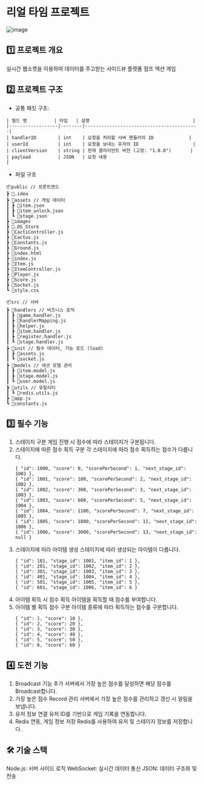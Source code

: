 # 리얼 타임 프로젝트

![image](https://github.com/user-attachments/assets/97f141b1-233a-412d-a7f3-e9d198d05fd3)

## 1️⃣ 프로젝트 개요

실시간 웹소켓을 이용하여 데이터를 주고받는 사이드뷰 플랫폼 점프 액션 게임

## 2️⃣ 프로젝트 구조

- 공통 패킷 구조:

```
| 필드 명          | 타입   | 설명                                      |
|------------------|--------|------------------------------------------|
| handlerID        | int    | 요청을 처리할 서버 핸들러의 ID             |
| userId           | int    | 요청을 보내는 유저의 ID                    |
| clientVersion    | string | 현재 클라이언트 버전 (고정: "1.0.0")       |
| payload          | JSON   | 요청 내용                                 |
```

- 파일 구조
```
📦public // 프론트엔드
┣ 📂.idea
┣ 📂assets // 게임 데이터
┃ ┣ 📜item.json
┃ ┣ 📜item_unlock.json
┃ ┗ 📜stage.json
┣ 📂images
┣ 📜.DS_Store
┣ 📜CactiController.js
┣ 📜Cactus.js
┣ 📜Constants.js
┣ 📜Ground.js
┣ 📜index.html
┣ 📜index.js
┣ 📜Item.js
┣ 📜ItemController.js
┣ 📜Player.js
┣ 📜Score.js
┣ 📜Socket.js
┗ 📜style.css

📦src // 서버
┣ 📂handlers // 비즈니스 로직
┃ ┣ 📜game.handler.js
┃ ┣ 📜handlerMapping.js
┃ ┣ 📜helper.js
┃ ┣ 📜item.handler.js
┃ ┣ 📜register.handler.js
┃ ┗ 📜stage.handler.js
┣ 📂init // 필수 데이터, 기능 로드 (load)
┃ ┣ 📜assets.js
┃ ┗ 📜socket.js
┣ 📂models // 세션 모델 관리
┃ ┣ 📜item.model.js
┃ ┣ 📜stage.model.js
┃ ┗ 📜user.model.js
┣ 📂utils // 유틸리티
┃ ┗ 📜redis.utils.js
┣ 📜app.js
┗ 📜constants.js
```
## 3️⃣ 필수 기능

1. 스테이지 구분
   게임 진행 시 점수에 따라 스테이지가 구분됩니다.
2. 스테이지에 따른 점수 획득 구분
   각 스테이지에 따라 점수 획득하는 점수가 다릅니다.
   ```
   { "id": 1000, "score": 0, "scorePerSecond": 1, "next_stage_id": 1001 },
   { "id": 1001, "score": 100, "scorePerSecond": 2, "next_stage_id": 1002 },
   { "id": 1002, "score": 300, "scorePerSecond": 3, "next_stage_id": 1003 },
   { "id": 1003, "score": 600, "scorePerSecond": 5, "next_stage_id": 1004 },
   { "id": 1004, "score": 1100, "scorePerSecond": 7, "next_stage_id": 1005 },
   { "id": 1005, "score": 1800, "scorePerSecond": 11, "next_stage_id": 1006 },
   { "id": 1006, "score": 3000, "scorePerSecond": 13, "next_stage_id": null }
   ```
3. 스테이지에 따라 아이템 생성
   스테이지에 따라 생성되는 아이템이 다릅니다.
   ```
   { "id": 101, "stage_id": 1001, "item_id": 1 },
   { "id": 201, "stage_id": 1002, "item_id": 2 },
   { "id": 301, "stage_id": 1003, "item_id": 3 },
   { "id": 401, "stage_id": 1004, "item_id": 4 },
   { "id": 501, "stage_id": 1005, "item_id": 5 },
   { "id": 601, "stage_id": 1006, "item_id": 6 }
   ```
4. 아이템 획득 시 점수 획득
   아이템을 획득할 때 점수를 부여합니다.
5. 아이템 별 획득 점수 구분
   아이템 종류에 따라 획득하는 점수를 구분합니다.
   ```
   { "id": 1, "score": 10 },
   { "id": 2, "score": 20 },
   { "id": 3, "score": 30 },
   { "id": 4, "score": 40 },
   { "id": 5, "score": 50 },
   { "id": 6, "score": 60 }
   ```

## 4️⃣ 도전 기능

1. Broadcast 기능 추가
   서버에서 가장 높은 점수를 달성하면 해당 점수를 Broadcast합니다.
2. 가장 높은 점수 Record 관리
   서버에서 가장 높은 점수를 관리하고 갱신 시 알림을 보냅니다.
3. 유저 정보 연결
   유저 ID를 기반으로 게임 기록을 연동합니다.
4. Redis 연동, 게임 정보 저장
   Redis를 사용하여 유저 및 스테이지 정보를 저장합니다.

## 🛠️ 기술 스택

Node.js: 서버 사이드 로직
WebSocket: 실시간 데이터 통신
JSON: 데이터 구조화 및 전송

